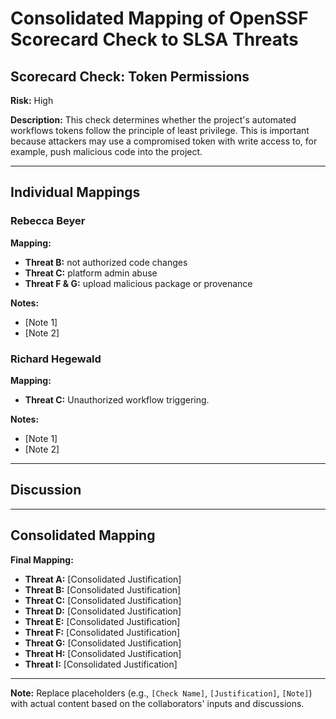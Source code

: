 # Consolidated Mapping of OpenSSF Scorecard Check to SLSA Threats

## Scorecard Check: Token Permissions

**Risk:** High

**Description:** This check determines whether the project's automated workflows tokens follow the principle of least privilege. This is important because attackers may use a compromised token with write access to, for example, push malicious code into the project.

---

## Individual Mappings

### Rebecca Beyer

**Mapping:**

- **Threat B:** not authorized code changes
- **Threat C:** platform admin abuse
- **Threat F & G:** upload malicious package or provenance

**Notes:**

- [Note 1]
- [Note 2]

### Richard Hegewald

**Mapping:**

- **Threat C:** Unauthorized workflow triggering.

**Notes:**

- [Note 1]
- [Note 2]

---

## Discussion

---

## Consolidated Mapping

**Final Mapping:**

- **Threat A:** [Consolidated Justification]
- **Threat B:** [Consolidated Justification]
- **Threat C:** [Consolidated Justification]
- **Threat D:** [Consolidated Justification]
- **Threat E:** [Consolidated Justification]
- **Threat F:** [Consolidated Justification]
- **Threat G:** [Consolidated Justification]
- **Threat H:** [Consolidated Justification]
- **Threat I:** [Consolidated Justification]

---

**Note:** Replace placeholders (e.g., `[Check Name]`, `[Justification]`, `[Note]`) with actual content based on the collaborators' inputs and discussions.
